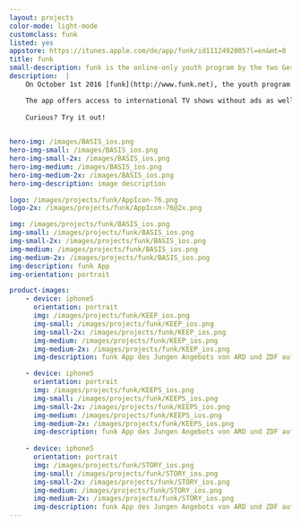 ```yaml
---
layout: projects
color-mode: light-mode
customclass: funk
listed: yes
appstore: https://itunes.apple.com/de/app/funk/id1112492005?l=en&mt=8
title: funk
small-description: funk is the online-only youth program by the two German public broadcasters ARD and ZDF (Junges Angebot von ARD und ZDF)
description:  |
    On October 1st 2016 [funk](http://www.funk.net), the youth program by [ARD](https://en.wikipedia.org/wiki/ARD_(broadcaster)) and [ZDF](https://en.wikipedia.org/wiki/ZDF) (Junges Angebot von ARD und ZDF) the two public broadcasters launched. It is the first online-only offering by the German public broadcasters with the app beeing a centerpiece of the program. 

    The app offers access to international TV shows without ads as well as exeiting and entertaining stories beeing told in the app. With the keep & kick feature the user can decide what to see. Over time the app will show only the stories interesting to the user.
    
    Curious? Try it out!
    

hero-img: /images/BASIS_ios.png
hero-img-small: /images/BASIS_ios.png
hero-img-small-2x: /images/BASIS_ios.png
hero-img-medium: /images/BASIS_ios.png
hero-img-medium-2x: /images/BASIS_ios.png
hero-img-description: image description

logo: /images/projects/funk/AppIcon-76.png
logo-2x: /images/projects/funk/AppIcon-76@2x.png

img: /images/projects/funk/BASIS_ios.png
img-small: /images/projects/funk/BASIS_ios.png
img-small-2x: /images/projects/funk/BASIS_ios.png
img-medium: /images/projects/funk/BASIS_ios.png
img-medium-2x: /images/projects/funk/BASIS_ios.png
img-description: funk App
img-orientation: portrait

product-images:
    - device: iphone5
      orientation: portrait
      img: /images/projects/funk/KEEP_ios.png
      img-small: /images/projects/funk/KEEP_ios.png
      img-small-2x: /images/projects/funk/KEEP_ios.png
      img-medium: /images/projects/funk/KEEP_ios.png
      img-medium-2x: /images/projects/funk/KEEP_ios.png
      img-description: funk App des Jungen Angebots von ARD und ZDF auf dem iPhone

    - device: iphone5
      orientation: portrait
      img: /images/projects/funk/KEEPS_ios.png
      img-small: /images/projects/funk/KEEPS_ios.png
      img-small-2x: /images/projects/funk/KEEPS_ios.png
      img-medium: /images/projects/funk/KEEPS_ios.png
      img-medium-2x: /images/projects/funk/KEEPS_ios.png
      img-description: funk App des Jungen Angebots von ARD und ZDF auf dem iPhone
    
    - device: iphone5
      orientation: portrait
      img: /images/projects/funk/STORY_ios.png
      img-small: /images/projects/funk/STORY_ios.png
      img-small-2x: /images/projects/funk/STORY_ios.png
      img-medium: /images/projects/funk/STORY_ios.png
      img-medium-2x: /images/projects/funk/STORY_ios.png
      img-description: funk App des Jungen Angebots von ARD und ZDF auf dem iPhone
---
```


